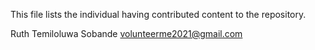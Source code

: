 This file lists the individual having contributed content to the repository.

Ruth Temiloluwa Sobande <volunteerme2021@gmail.com>